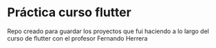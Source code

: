 # Práctica curso flutter

Repo creado para guardar los proyectos que fui haciendo a lo largo del curso de flutter con el profesor Fernando Herrera